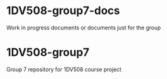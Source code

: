 # 1DV508-group7-docs
Work in progress documents or documents just for the group
# 1DV508-group7
Group 7 repository for 1DV508 course project 
